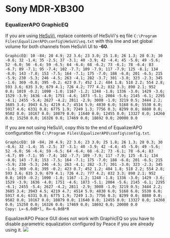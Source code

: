 # Sony MDR-XB300
### EqualizerAPO GraphicEQ
If you are using [HeSuVi](https://sourceforge.net/projects/hesuvi/), replace contents of HeSuVi's eq file `C:\Program Files\EqualizerAPO\config\HeSuVi\eq.txt` with this line and set global volume for both channels from HeSuVi UI to **-60**.
```
GraphicEQ: 10 -84; 20 4.9; 22 3.6; 23 3.0; 25 1.8; 26 1.3; 28 0.3; 30 -0.6; 32 -1.4; 35 -2.5; 37 -3.1; 40 -3.9; 42 -4.4; 45 -5.0; 49 -5.6; 52 -6.0; 56 -6.4; 59 -6.5; 64 -6.4; 68 -6.2; 73 -6.1; 78 -6.4; 83 -6.7; 89 -7.1; 95 -7.4; 102 -7.7; 109 -7.9; 117 -7.9; 125 -8.1; 134 -8.0; 143 -7.8; 153 -7.5; 164 -7.1; 175 -7.0; 188 -6.8; 201 -6.5; 215 -5.9; 230 -5.3; 246 -4.5; 263 -4.1; 282 -3.7; 301 -3.0; 323 -2.3; 345 -1.6; 369 -0.8; 395 -0.2; 423 0.7; 452 1.2; 484 1.8; 518 2.2; 554 2.8; 593 3.6; 635 3.9; 679 4.1; 726 4.2; 777 4.2; 832 3.3; 890 2.1; 952 0.8; 1019 -0.2; 1090 -1.0; 1167 -1.2; 1248 -1.8; 1336 -3.0; 1429 -3.6; 1529 -3.9; 1636 -4.0; 1751 -4.6; 1873 -5.1; 2004 -5.6; 2145 -6.1; 2295 -6.1; 2455 -5.4; 2627 -4.2; 2811 -2.9; 3008 -1.0; 3219 0.5; 3444 2.2; 3685 3.4; 3943 4.5; 4219 4.7; 4514 5.9; 4830 6.0; 5168 6.0; 5530 6.0; 5917 4.6; 6331 0.8; 6775 1.9; 7249 1.3; 7756 0.3; 8299 0.0; 8880 0.0; 9502 0.0; 10167 0.0; 10879 0.0; 11640 0.0; 12455 0.0; 13327 0.0; 14260 0.0; 15258 0.0; 16326 0.0; 17469 0.0; 18692 0.0; 20000 0.0
```
If you are not using HeSuVi, copy this to the end of EqualizerAPO configuration file `C:\Program Files\EqualizerAPO\config\config.txt`.
```
GraphicEQ: 10 -84; 20 4.9; 22 3.6; 23 3.0; 25 1.8; 26 1.3; 28 0.3; 30 -0.6; 32 -1.4; 35 -2.5; 37 -3.1; 40 -3.9; 42 -4.4; 45 -5.0; 49 -5.6; 52 -6.0; 56 -6.4; 59 -6.5; 64 -6.4; 68 -6.2; 73 -6.1; 78 -6.4; 83 -6.7; 89 -7.1; 95 -7.4; 102 -7.7; 109 -7.9; 117 -7.9; 125 -8.1; 134 -8.0; 143 -7.8; 153 -7.5; 164 -7.1; 175 -7.0; 188 -6.8; 201 -6.5; 215 -5.9; 230 -5.3; 246 -4.5; 263 -4.1; 282 -3.7; 301 -3.0; 323 -2.3; 345 -1.6; 369 -0.8; 395 -0.2; 423 0.7; 452 1.2; 484 1.8; 518 2.2; 554 2.8; 593 3.6; 635 3.9; 679 4.1; 726 4.2; 777 4.2; 832 3.3; 890 2.1; 952 0.8; 1019 -0.2; 1090 -1.0; 1167 -1.2; 1248 -1.8; 1336 -3.0; 1429 -3.6; 1529 -3.9; 1636 -4.0; 1751 -4.6; 1873 -5.1; 2004 -5.6; 2145 -6.1; 2295 -6.1; 2455 -5.4; 2627 -4.2; 2811 -2.9; 3008 -1.0; 3219 0.5; 3444 2.2; 3685 3.4; 3943 4.5; 4219 4.7; 4514 5.9; 4830 6.0; 5168 6.0; 5530 6.0; 5917 4.6; 6331 0.8; 6775 1.9; 7249 1.3; 7756 0.3; 8299 0.0; 8880 0.0; 9502 0.0; 10167 0.0; 10879 0.0; 11640 0.0; 12455 0.0; 13327 0.0; 14260 0.0; 15258 0.0; 16326 0.0; 17469 0.0; 18692 0.0; 20000 0.0
Copy: L=-6.0dB*l, R=-6.0dB*R
```
EqualizerAPO Peace GUI does not work with GraphicEQ so you have to disable parametric equalization configured by Peace if you are already using it.
![](https://raw.githubusercontent.com/jaakkopasanen/AutoEq/master/results/SBAF-Serious/innerfidelity/onear/Sony%20MDR-XB300/Sony%20MDR-XB300.png)
